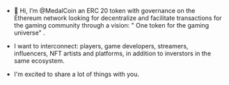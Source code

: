 - 👋 Hi, I’m @MedalCoin an ERC 20 token with governance on the Ethereum network looking for decentralize and facilitate transactions for the gaming community through a vision: " One token for the gaming universe" .

- I want to interconnect: players, game developers, streamers, influencers, NFT artists and platforms, in addition to inverstors in the same ecosystem.

- I'm excited to share a lot of things with you.
